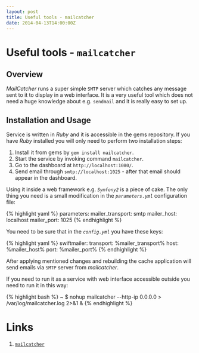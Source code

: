 ```yaml
---
layout: post
title: Useful tools - mailcatcher
date: 2014-04-13T14:00:00Z
---
```


# Useful tools - `mailcatcher`

## Overview

*MailCatcher* runs a super simple `SMTP` server which catches any message sent to it to display in a web interface. It is a very useful tool which does not need a huge knowledge about e.g. `sendmail` and it is really easy to set up.

## Installation and Usage

Service is written in *Ruby* and it is accessible in the gems repository. If you have *Ruby* installed you will only need to perform two installation steps:

1. Install it from gems by `gem install mailcatcher`.
2. Start the service by invoking command `mailcatcher`.
3. Go to the dashboard at `http://localhost:1080/`.
4. Send email through `smtp://localhost:1025` - after that email should appear in the dashboard.

Using it inside a web framework e.g. *`Symfony2`* is a piece of cake. The only thing you need is a small modification in the *`parameters.yml`* configuration file:

{% highlight yaml %}
parameters:
  mailer_transport:  smtp
  mailer_host:       localhost
  mailer_port:       1025
{% endhighlight %}

You need to be sure that in the *`config.yml`* you have these keys:

{% highlight yaml %}
swiftmailer:
  transport:      %mailer_transport%
  host:           %mailer_host%
  port:           %mailer_port%
{% endhighlight %}

After applying mentioned changes and rebuilding the cache application will send emails via `SMTP` server from *mailcatcher*.

If you need to run it as a service with web interface accessible outside you need to run it in this way:

{% highlight bash %}
~ $ nohup mailcatcher --http-ip 0.0.0.0 > /var/log/mailcatcher.log 2>&1 &
{% endhighlight %}

# Links

1. [`mailcatcher`](http://mailcatcher.me/)